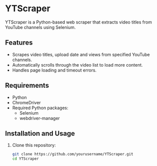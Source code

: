 # YTScraper

YTScraper is a Python-based web scraper that extracts video titles from YouTube channels using Selenium.

## Features
- Scrapes video titles, upload date and views from specified YouTube channels.
- Automatically scrolls through the video list to load more content.
- Handles page loading and timeout errors.

## Requirements
- Python 
- ChromeDriver
- Required Python packages:
  - Selenium
  - webdriver-manager

## Installation and Usage
1. Clone this repository:
   ```bash
   git clone https://github.com/yourusername/YTScraper.git
   cd YTScraper
